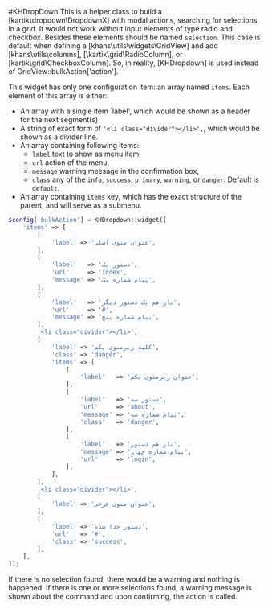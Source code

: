 #KHDropDown
This is a helper class to build a [kartik\dropdown\DropdownX] with modal actions, searching for selections in a grid.
It would not work without input elements of type radio and checkbox.
Besides these elements should be named `selection`.
This case is default when defining a [khans\utils\widgets\GridView] and add [khans\utils\columns], [\kartik\grid\RadioColumn], or [kartik\grid\CheckboxColumn]. So, in reality, [KHDropdown] is used instead of GridView::bulkAction['action'].

This widget has only one configuration item: an array named `items`.
Each element of this array is either:
+ An array with a single item `label', which would be shown as a header for the next segment(s).
+ A string of exact form of `'<li class="divider"></li>',`, which would be shown as a divider line.
+ An array containing following items:
  - `label` text to show as menu item,
  - `url` action of the menu,
  - `message` warning meesage in the confirmation box,
  - `class` any of the `info`, `success`, `primary`, `warning`, or `danger`. Default is `default`.
+ An array containing `items` key, which has the exact structure of the parent, and will serve as a submenu.
```php
$config['bulkAction'] = KHDropdown::widget([
    'items' => [
        [
            'label' => 'عنوان منوی اصلی',
        ],
        [
            'label'   => 'دستور یک',
            'url'     => 'index',
            'message' => 'پیام شماره یک',
        ],
        [
            'label'   => 'باز هم یک دستور دیگر',
            'url'     => '#',
            'message' => 'پیام شماره پنج',
        ],
        '<li class="divider"></li>',
        [
            'label' => 'کلید زیرمنوی یکم',
            'class' => 'danger',
            'items' => [
                [
                    'label'   => 'عنوان زیرمنوی یکم',
                ],
                [
                    'label'   => 'دستور سه',
                    'url'     => 'about',
                    'message' => 'پیام شماره سه',
                    'class'   => 'danger',
                ],
                [
                    'label'   => 'باز هم دستور',
                    'message' => 'پیام شماره چهار',
                    'url'     => 'login',
                ],
            ],
        ],
        '<li class="divider"></li>',
        [
            'label' => 'عنوان منوی فرعی',
        ],
        [
            'label' => 'دستور جدا شده',
            'url'   => '#',
            'class' => 'success',
        ],
    ],
]);
```

If there is no selection found, there would be a warning and nothing is happened. If there is one or more selections found, a warning message is shown about the command and upon confirming, the action is called.
